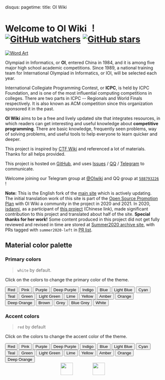 disqus:
pagetime:
title: OI Wiki

# Welcome to **OI Wiki** ！ [![GitHub watchers](https://img.shields.io/github/watchers/OI-wiki/OI-wiki.svg?style=social&label=Watch)](https://github.com/OI-wiki/OI-wiki)  [![GitHub stars](https://img.shields.io/github/stars/OI-wiki/OI-wiki.svg?style=social&label=Stars)](https://github.com/OI-wiki/OI-wiki) 

 [![Word Art](https://cdn.jsdelivr.net/npm/oicdn@0.0.1/wordArt.webp)](https://github.com/OI-wiki/OI-wiki) 

Olympiad in Informatics, or **OI**, entered China in 1984, and it is among five major high school academic competitions. Since 1989, a national training team for International Olympiad in Informatics, or IOI, will be selected each year.

International Collegiate Programming Contest, or **ICPC**, is held by ICPC Foundation, and is one of the most influential computing competitions in colleges. There are two parts in ICPC -- Regionals and World Finals respectively. It is also known as ACM competition since this organization sponsored it in the past.

**OI Wiki** aims to be a free and lively updated site that integrates resources, in which readers can get interesting and useful knowledge about **competitive programming**. There are basic knowledge, frequently seen problems, way of solving problems, and useful tools to help everyone to learn quicker and deeper.

This project is inspired by [CTF Wiki](https://ctf-wiki.github.io/ctf-wiki/) and referenced a lot of materials. Thanks for all helps provided.

This project is hosted on [GitHub](https://github.com/OI-wiki/OI-wiki), and uses [Issues](https://github.com/OI-wiki/OI-wiki/issues) / [QQ](https://jq.qq.com/?_wv=1027&k=5EfkM6K) / [Telegram](https://t.me/OIwiki) to communicate.

Welcome joining our Telegram group at [@OIwiki](https://t.me/OIwiki) and QQ group at [ `588793226` ](https://jq.qq.com/?_wv=1027&k=5EfkM6K) ! 

**Note:** This is the English fork of the [main site](https://oi-wiki.org) which is actively updating. The initial translation work of this site is part of the [Open Source Promotion Plan](https://summer.iscas.ac.cn/) with OI Wiki a community in the project in 2020 and 2021. In 2020, [isdanni](https://github.com/isdanni), as a participant of [this project](https://github.com/OI-wiki/OI-wiki/wiki/Open-Source-Promotion-Plan---Summer-2020#6-%E7%BF%BB%E8%AF%91%E6%B4%BB%E5%8A%A8export) (Chinese link), made significant contribution to this project and translated about half of the site. **Special thanks for her work!** Some content produced in this project did not get fully reviewed and revised in time are stored at [Summer2020 archive site](https://oiwiki-en-ospp20.netlify.app/), with PRs tagged with `summer2020-left` in [PR list](https://github.com/OI-wiki/i18n/issues?q=is%3Apr+is%3Aclosed).

## Material color palette 

### Primary colors 

> `white` by default.

Click on the colors to change the primary color of the theme.

<div id="color-button">
<button data-md-color-primary="red">Red</button>
<button data-md-color-primary="pink">Pink</button>
<button data-md-color-primary="purple">Purple</button>
<button data-md-color-primary="deep-purple">Deep Purple</button>
<button data-md-color-primary="indigo">Indigo</button>
<button data-md-color-primary="blue">Blue</button>
<button data-md-color-primary="light-blue">Light Blue</button>
<button data-md-color-primary="cyan">Cyan</button>
<button data-md-color-primary="teal">Teal</button>
<button data-md-color-primary="green">Green</button>
<button data-md-color-primary="light-green">Light Green</button>
<button data-md-color-primary="lime">Lime</button>
<button data-md-color-primary="yellow">Yellow</button>
<button data-md-color-primary="amber">Amber</button>
<button data-md-color-primary="orange">Orange</button>
<button data-md-color-primary="deep-orange">Deep Orange</button>
<button data-md-color-primary="brown">Brown</button>
<button data-md-color-primary="grey">Grey</button>
<button data-md-color-primary="blue-grey">Blue Grey</button>
<button data-md-color-primary="white">White</button>
</div>

<script>
  var buttons = document.querySelectorAll("button[data-md-color-primary]");
  Array.prototype.forEach.call(buttons, function(button) {
    button.addEventListener("click", function() {
      document.body.dataset.mdColorPrimary = this.dataset.mdColorPrimary;
      localStorage.setItem("data-md-color-primary",this.dataset.mdColorPrimary);
    })
  })
</script>

### Accent colors 

> `red` by default

Click on the colors to change the accent color of the theme.

<div id="color-button">
<button data-md-color-accent="red">Red</button>
<button data-md-color-accent="pink">Pink</button>
<button data-md-color-accent="purple">Purple</button>
<button data-md-color-accent="deep-purple">Deep Purple</button>
<button data-md-color-accent="indigo">Indigo</button>
<button data-md-color-accent="blue">Blue</button>
<button data-md-color-accent="light-blue">Light Blue</button>
<button data-md-color-accent="cyan">Cyan</button>
<button data-md-color-accent="teal">Teal</button>
<button data-md-color-accent="green">Green</button>
<button data-md-color-accent="light-green">Light Green</button>
<button data-md-color-accent="lime">Lime</button>
<button data-md-color-accent="yellow">Yellow</button>
<button data-md-color-accent="amber">Amber</button>
<button data-md-color-accent="orange">Orange</button>
<button data-md-color-accent="deep-orange">Deep Orange</button>
</div>

<script>
  var buttons = document.querySelectorAll("button[data-md-color-accent]");
  Array.prototype.forEach.call(buttons, function(button) {
    button.addEventListener("click", function() {
      document.body.dataset.mdColorAccent = this.dataset.mdColorAccent;
      localStorage.setItem("data-md-color-accent",this.dataset.mdColorAccent);
    })
  })

  // #758
  document.getElementsByClassName('md-nav__title')[1].click()
</script>

<div align="center">
<a href="https://www.hulu.com/" target="_blank"><img height="40px" src="https://cdn.jsdelivr.net/npm/oicdn@0.0.1/hulu-black.png"></a>
<a href="https://www.netlify.com/" target="_blank" style="margin-left: 60px;"><img height="40px" src="https://cdn.jsdelivr.net/npm/oicdn@0.0.2/netlify.png"></a>
</div>
